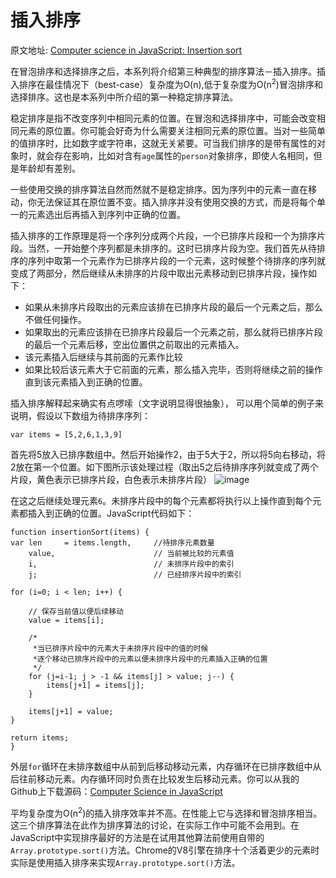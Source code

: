 # 插入排序
原文地址: [Computer science in JavaScript: Insertion sort](https://www.nczonline.net/blog/2012/09/17/computer-science-in-javascript-insertion-sort/)


在冒泡排序和选择排序之后，本系列将介绍第三种典型的排序算法－插入排序。插入排序在最佳情况下（best-case）复杂度为O(n),低于复杂度为O(n<sup>2</sup>)冒泡排序和选择排序。这也是本系列中所介绍的第一种稳定排序算法。

稳定排序是指不改变序列中相同元素的位置。在冒泡和选择排序中，可能会改变相同元素的原位置。你可能会好奇为什么需要关注相同元素的原位置。当对一些简单的值排序时，比如数字或字符串，这就无关紧要。可当我们排序的是带有属性的对象时，就会存在影响，比如对含有`age`属性的`person`对象排序，即使人名相同，但是年龄却有差别。

一些使用交换的排序算法自然而然就不是稳定排序。因为序列中的元素一直在移动，你无法保证其在原位置不变。插入排序并没有使用交换的方式，而是将每个单一的元素选出后再插入到序列中正确的位置。

插入排序的工作原理是将一个序列分成两个片段，一个已排序片段和一个为排序片段。当然，一开始整个序列都是未排序的。这时已排序片段为空。我们首先从待排序的序列中取第一个元素作为已排序片段的一个元素，这时候整个待排序的序列就变成了两部分，然后继续从未排序的片段中取出元素移动到已排序片段，操作如下：

- 如果从未排序片段取出的元素应该排在已排序片段的最后一个元素之后，那么不做任何操作。
- 如果取出的元素应该排在已排序片段最后一个元素之前，那么就将已排序片段的最后一个元素后移，空出位置供之前取出的元素插入。
- 该元素插入后继续与其前面的元素作比较
- 如果比较后该元素大于它前面的元素，那么插入完毕，否则将继续之前的操作直到该元素插入到正确的位置。

插入排序解释起来确实有点啰嗦（文字说明显得很抽象）， 可以用个简单的例子来说明，假设以下数组为待排序序列：

`var items = [5,2,6,1,3,9]`

首先将5放入已排序数组中。然后开始操作2，由于5大于2，所以将5向右移动，将2放在第一个位置。如下图所示该处理过程（取出5之后待排序序列就变成了两个片段，黄色表示已排序片段，白色表示未排序片段）
![image](https://www.nczonline.net/images/wp-content/uploads/2012/09/insertionsort.png)

在这之后继续处理元素`6`。未排序片段中的每个元素都将执行以上操作直到每个元素都插入到正确的位置。JavaScript代码如下：


    function insertionSort(items) {
    var len     = items.length,     //待排序元素数量
        value,                      // 当前被比较的元素值
        i,                          // 未排序片段中的索引
        j;                          // 已经排序片段中的索引

    for (i=0; i < len; i++) {

        // 保存当前值以便后续移动
        value = items[i];

        /*
         *当已排序片段中的元素大于未排序片段中的值的时候
         *逐个移动已排序片段中的元素以便未排序片段中的元素插入正确的位置
         */
        for (j=i-1; j > -1 && items[j] > value; j--) {
            items[j+1] = items[j];
        }

        items[j+1] = value;
    }

    return items;
    }



外层`for`循环在未排序数组中从前到后移动移动元素，内存循环在已排序数组中从后往前移动元素。内存循环同时负责在比较发生后移动元素。你可以从我的Github上下载源码：[Computer Science in JavaScript](https://github.com/nzakas/computer-science-in-javascript/)

平均复杂度为O(n<sup>2</sup>)的插入排序效率并不高。在性能上它与选择和冒泡排序相当。这三个排序算法在此作为排序算法的讨论，在实际工作中可能不会用到。在JavaScript中实现排序最好的方法是在试用其他算法前使用自带的`Array.prototype.sort()`方法。Chrome的V8引擎在排序十个活着更少的元素时实际是使用插入排序来实现`Array.prototype.sort()`方法。
        
